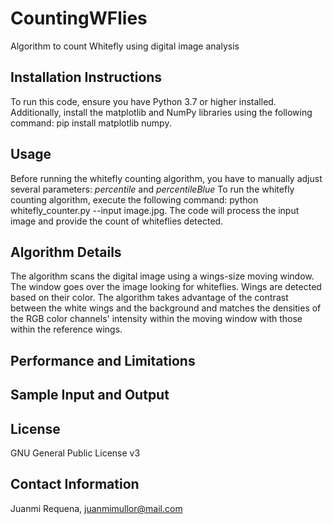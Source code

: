 # CountingWFlies
Algorithm to count Whitefly using digital image analysis

## Installation Instructions
To run this code, ensure you have Python 3.7 or higher installed. Additionally, install the matplotlib and NumPy libraries using the following command: pip install matplotlib numpy.

## Usage
Before running the whitefly counting algorithm, you have to manually adjust several parameters: *percentile* and *percentileBlue*
To run the whitefly counting algorithm, execute the following command: python whitefly_counter.py --input image.jpg. The code will process the input image and provide the count of whiteflies detected.

## Algorithm Details
The algorithm scans the digital image using a wings-size moving window. The window goes over the image looking for whiteflies. Wings are detected based on their color. The algorithm takes advantage of the contrast between the white wings and the background and matches the densities of the RGB color channels' intensity within the moving window with those within the reference wings.

## Performance and Limitations

## Sample Input and Output

## License
GNU General Public License v3

## Contact Information
Juanmi Requena, juanmimullor@mail.com
